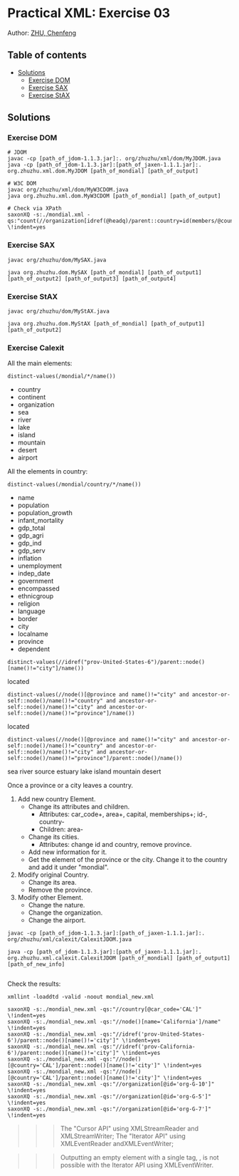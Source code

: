 Practical XML: Exercise 03
==========================

Author: [ZHU, Chenfeng](http://about.me/zhuchenfeng)

## Table of contents

* [Solutions](#solutions)
    * [Exercise DOM](#exercise-dom)
    * [Exercise SAX](#exercise-sax)
    * [Exercise StAX](#exercise-stax)

## Solutions

### Exercise DOM

``` shell
# JDOM
javac -cp [path_of_jdom-1.1.3.jar]:. org/zhuzhu/xml/dom/MyJDOM.java
java -cp [path_of_jdom-1.1.3.jar]:[path_of_jaxen-1.1.1.jar]:. org.zhuzhu.xml.dom.MyJDOM [path_of_mondial] [path_of_output]

# W3C DOM
javac org/zhuzhu/xml/dom/MyW3CDOM.java
java org.zhuzhu.xml.dom.MyW3CDOM [path_of_mondial] [path_of_output]

# Check via XPath
saxonXQ -s:./mondial.xml -qs:"count(//organization[idref(@headq)/parent::country=id(members/@country)])" \!indent=yes
```

### Exercise SAX

``` shell
javac org/zhuzhu/dom/MySAX.java

java org.zhuzhu.dom.MySAX [path_of_mondial] [path_of_output1] [path_of_output2] [path_of_output3] [path_of_output4]
```

### Exercise StAX

``` shell
javac org/zhuzhu/dom/MyStAX.java

java org.zhuzhu.dom.MyStAX [path_of_mondial] [path_of_output1] [path_of_output2]
```

### Exercise Calexit

All the main elements:

``` xpath
distinct-values(/mondial/*/name())
```

- country
- continent
- organization
- sea
- river
- lake
- island
- mountain
- desert
- airport


All the elements in country:

``` xpath
distinct-values(/mondial/country/*/name())
```

- name
- population
- population_growth
- infant_mortality
- gdp_total
- gdp_agri
- gdp_ind
- gdp_serv
- inflation
- unemployment
- indep_date
- government
- encompassed
- ethnicgroup
- religion
- language
- border
- city
- localname
- province
- dependent


``` xpath
distinct-values(//idref("prov-United-States-6")/parent::node()[name()!="city"]/name())
```

located

``` xpath
distinct-values(//node()[@province and name()!="city" and ancestor-or-self::node()/name()!="country" and ancestor-or-self::node()/name()!="city" and ancestor-or-self::node()/name()!="province"]/name())
```

located

``` xpath
distinct-values(//node()[@province and name()!="city" and ancestor-or-self::node()/name()!="country" and ancestor-or-self::node()/name()!="city" and ancestor-or-self::node()/name()!="province"]/parent::node()/name())
```

sea
river
source
estuary
lake
island
mountain
desert


Once a province or a city leaves a country.

1. Add new country Element.
    - Change its attributes and children.
        - Attributes: car_code+, area+, capital, memberships+; id-, country-
        - Children: area-
    - Change its cities.
        - Attributes: change id and country, remove province.
    - Add new information for it.
    - Get the element of the province or the city. Change it to the country and add it under "mondial".
2. Modify original Country.
    - Change its area.
    - Remove the province.
3. Modify other Element.
    - Change the nature.
    - Change the organization.
    - Change the airport.



``` shell
javac -cp [path_of_jdom-1.1.3.jar]:[path_of_jaxen-1.1.1.jar]:. org/zhuzhu/xml/calexit/CalexitJDOM.java

java -cp [path_of_jdom-1.1.3.jar]:[path_of_jaxen-1.1.1.jar]:. org.zhuzhu.xml.calexit.CalexitJDOM [path_of_mondial] [path_of_output1] [path_of_new_info]


```

Check the results:

``` shell
xmllint -loaddtd -valid -noout mondial_new.xml

saxonXQ -s:./mondial_new.xml -qs:"//country[@car_code='CAL']" \!indent=yes
saxonXQ -s:./mondial_new.xml -qs:"//node()[name='California']/name" \!indent=yes
saxonXQ -s:./mondial_new.xml -qs:"//idref('prov-United-States-6')/parent::node()[name()!='city']" \!indent=yes
saxonXQ -s:./mondial_new.xml -qs:"//idref('prov-California-6')/parent::node()[name()!='city']" \!indent=yes
saxonXQ -s:./mondial_new.xml -qs:"//node()[@country='CAL']/parent::node()[name()!='city']" \!indent=yes
saxonXQ -s:./mondial_new.xml -qs:"//node()[@country='CAL']/parent::node()[name()!='city']" \!indent=yes
saxonXQ -s:./mondial_new.xml -qs:"//organization[@id='org-G-10']" \!indent=yes
saxonXQ -s:./mondial_new.xml -qs:"//organization[@id='org-G-5']" \!indent=yes
saxonXQ -s:./mondial_new.xml -qs:"//organization[@id='org-G-7']" \!indent=yes
```

>>> The "Cursor API" using XMLStreamReader and XMLStreamWriter;
>>> The "Iterator API" using XMLEventReader andXMLEventWriter;

>>> Outputting an empty element with a single tag, <example/>, is not possible with the Iterator API using XMLEventWriter.


